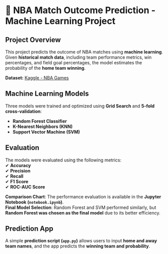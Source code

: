 # 🏀 NBA Match Outcome Prediction - Machine Learning Project  

##  Project Overview  
This project predicts the outcome of NBA matches using **machine learning**. Given **historical match data**, including team performance metrics, win percentages, and field goal percentages, the model estimates the probability of the **home team winning**.  

**Dataset:** [Kaggle - NBA Games](https://www.kaggle.com/datasets/nathanlauga/nba-games?select=players.csv)  

##  Machine Learning Models  
Three models were trained and optimized using **Grid Search** and **5-fold cross-validation**:  
-  **Random Forest Classifier**  
-  **K-Nearest Neighbors (KNN)**  
-  **Support Vector Machine (SVM)**  

##  Evaluation  
The models were evaluated using the following metrics:  
✔ **Accuracy**  
✔ **Precision**  
✔ **Recall**  
✔ **F1 Score**  
✔ **ROC-AUC Score**  

 **Comparison Chart**: The performance evaluation is available in the **Jupyter Notebook (`notebook.ipynb`)**.  
 **Final Model Selection**: Random Forest and SVM performed similarly, but **Random Forest was chosen as the final model** due to its better efficiency.  

##  Prediction App  
A simple **prediction script (`app.py`)** allows users to input **home and away team names**, and the app predicts the **winning team and probability**.  
